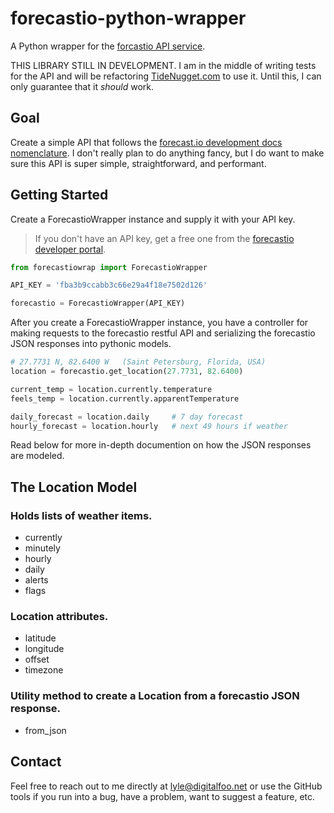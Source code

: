 forecastio-python-wrapper
=========================

A Python wrapper for the [forcastio API service](https://forecast.io).

THIS LIBRARY STILL IN DEVELOPMENT. I am in the middle of writing tests for the
API and will be refactoring [TideNugget.com](http://tidenugget.com) to use it.
Until this, I can only guarantee that it _should_ work.


Goal
----

Create a simple API that follows the
[forecast.io development docs nomenclature](https://developer.forecast.io).
I don't really plan to do anything fancy, but I do want to make sure this
API is super simple, straightforward, and performant.


Getting Started
---------------

Create a ForecastioWrapper instance and supply it with your API key.

> If you don't have an API key, get a free one from the
> [forecastio developer portal](https://developer.forecast.io/).

```python
from forecastiowrap import ForecastioWrapper

API_KEY = 'fba3b9ccabb3c66e29a4f18e7502d126'

forecastio = ForecastioWrapper(API_KEY)
```

After you create a ForecastioWrapper instance, you have a controller for making
requests to the forecastio restful API and serializing the forecastio JSON
responses into pythonic models.

```python
# 27.7731 N, 82.6400 W   (Saint Petersburg, Florida, USA)
location = forecastio.get_location(27.7731, 82.6400)

current_temp = location.currently.temperature
feels_temp = location.currently.apparentTemperature

daily_forecast = location.daily     # 7 day forecast
hourly_forecast = location.hourly   # next 49 hours if weather
```

Read below for more in-depth documention on how the JSON responses are modeled.

The Location Model
------------------

### Holds lists of weather items.
* currently
* minutely
* hourly
* daily
* alerts
* flags

### Location attributes.
* latitude
* longitude
* offset
* timezone

### Utility method to create a Location from a forecastio JSON response.
* from_json


Contact
-------

Feel free to reach out to me directly at
[lyle@digitalfoo.net](mailto:lyle@digitalfoo.net) or use the GitHub tools if
you run into a bug, have a problem, want to suggest a feature, etc.

